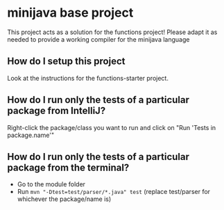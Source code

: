 # minijava base project

This project acts as a solution for the functions project! Please adapt it as needed to provide a working compiler for the minijava language

## How do I setup this project
Look at the instructions for the functions-starter project.

## How do I run only the tests of a particular package from IntelliJ?
Right-click the package/class you want to run and click on "Run 'Tests in package.name'"

## How do I run only the tests of a particular package from the terminal?
- Go to the module folder
- Run `mvn "-Dtest=test/parser/*.java" test` (replace test/parser for whichever the package/name is)
